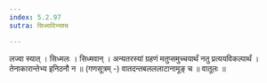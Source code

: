 ```yaml
---
index: 5.2.97
sutra: सिध्मादिभ्यश्च

---
```

 लज्वा स्यात् । सिध्मलः । सिध्मवान् । अन्यतरस्यां ग्रहणं मतुप्समुच्चयार्थं नतु प्रत्ययविकल्पार्थं । तेनाकारान्तेभ्य इनिठनौ न ॥ (गणसूत्रम् -) वातदन्तबलललाटानामूङ् च ॥ वातूलः ॥